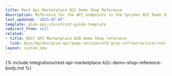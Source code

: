 ```yaml
---
title: Rest Api Marketplace B2C Demo Shop Reference
description: Reference for the API endpoints in the Spryker B2C Demo Shop Marketplace.
last_updated: '2025-07-07'
template: glue-api-storefront-guide-template
redirect_from: null
related:
- title: REST API Marketplace B2B Demo Shop reference
  link: docs/dg/dev/glue-api/page.version/old-glue-infrastructure/rest-api-marketplace-b2b-demo-shop-reference.html
layout: custom_new
---
```


{% include integrations/rest-api-marketplace-b2c-demo-shop-reference-body.md %}
